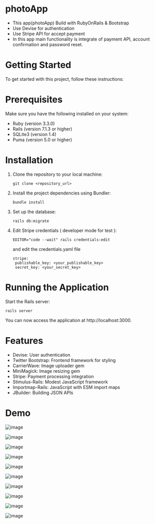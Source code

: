# photoApp
- This app(photoApp) Build with RubyOnRails & Bootstrap
- Use Devise for authentication
- Use Stripe API for accept payment
- In this app main functionality is integrate of payment API, account confirmation and password reset.

# Getting Started
To get started with this project, follow these instructions:

# Prerequisites
Make sure you have the following installed on your system:

- Ruby (version 3.3.0)
- Rails (version 7.1.3 or higher)
- SQLite3 (version 1.4)
- Puma (version 5.0 or higher)

# Installation
1. Clone the repository to your local machine:
   ```
   git clone <repository_url>
   ```
2. Install the project dependencies using Bundler:
   ```
   bundle install
   ```
3. Set up the database:
   ```
   rails db:migrate
   ```
4. Edit Stripe credentials ( developer mode for test ):
   ```
   EDITOR="code --wait" rails credentials:edit
   ```
   and edit the credentials.yaml file
   ```
   stripe:
    publishable_key: <your_publishable_key>
    secret_key: <your_secret_key>
   ```
# Running the Application
Start the Rails server:
```
rails server
```
You can now access the application at http://localhost:3000.
# Features
- Devise: User authentication
- Twitter Bootstrap: Frontend framework for styling
- CarrierWave: Image uploader gem
- MiniMagick: Image resizing gem
- Stripe: Payment processing integration
- Stimulus-Rails: Modest JavaScript framework
- Importmap-Rails: JavaScript with ESM import maps
- JBuilder: Building JSON APIs
# Demo 

![image](https://github.com/BinhNguyenDang/PhotoApp/assets/146049423/e70c2216-bc83-4808-b821-1ec2e5fae28e)

![image](https://github.com/BinhNguyenDang/PhotoApp/assets/146049423/73cfd115-6fb6-4377-9302-eb9bd5db56e5)

![image](https://github.com/BinhNguyenDang/PhotoApp/assets/146049423/887ed230-b2f1-4bb4-ae7d-456977e2bd76)

![image](https://github.com/BinhNguyenDang/PhotoApp/assets/146049423/484b4361-a756-4b47-af3b-2ac70bbbe895)

![image](https://github.com/BinhNguyenDang/PhotoApp/assets/146049423/c110c2e7-5c82-4c92-9aac-22687cb09622)

![image](https://github.com/BinhNguyenDang/PhotoApp/assets/146049423/2bc72703-ed21-4ee3-ba6f-58719d9ffbdd)

![image](https://github.com/BinhNguyenDang/PhotoApp/assets/146049423/2c3a2163-43b7-496e-86c9-97a47f65f2e2)

![image](https://github.com/BinhNguyenDang/PhotoApp/assets/146049423/ff9a6dbe-f910-49c2-9bb3-920e5154d7a2)

![image](https://github.com/BinhNguyenDang/PhotoApp/assets/146049423/9743444e-133c-4ad7-aa7a-318a236a9312)

![image](https://github.com/BinhNguyenDang/PhotoApp/assets/146049423/e09cfea0-e466-444a-8446-2f6033c5ba54)









